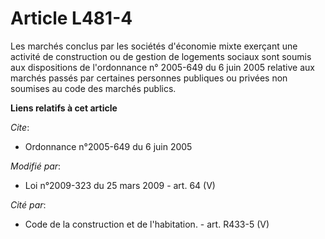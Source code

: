 # Article L481-4

Les marchés conclus par les sociétés d'économie mixte exerçant une activité de construction ou de gestion de logements
sociaux sont soumis aux dispositions de l'ordonnance n° 2005-649 du 6 juin 2005 relative aux marchés passés par certaines
personnes publiques ou privées non soumises au code des marchés publics.

**Liens relatifs à cet article**

_Cite_:

  - Ordonnance n°2005-649 du 6 juin 2005

_Modifié par_:

  - Loi n°2009-323 du 25 mars 2009 - art. 64 (V)

_Cité par_:

  - Code de la construction et de l'habitation. - art. R433-5 (V)
